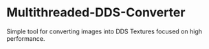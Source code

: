 # Multithreaded-DDS-Converter
 Simple tool for converting images into DDS Textures focused on high performance.
